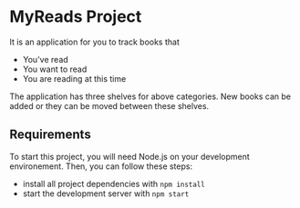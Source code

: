 # MyReads Project

It is an application for you to track books that

* You've read
* You want to read
* You are reading at this time

The application has three shelves for above categories. New books can be added or they can be moved between these shelves.

## Requirements

To start this project, you will need Node.js on your development environement. Then, you can follow these steps:

* install all project dependencies with `npm install`
* start the development server with `npm start`



